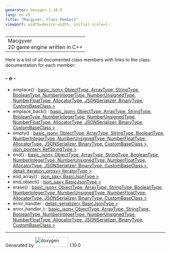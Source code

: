 ```yaml
---
generator: Doxygen 1.10.0
lang: en-US
title: "Macgyver: Class Members"
viewport: width=device-width, initial-scale=1
---
```


<div id="top">

<div id="titlearea">

<table data-cellspacing="0" data-cellpadding="0">
<colgroup>
<col style="width: 100%" />
</colgroup>
<tbody>
<tr id="projectrow" class="odd">
<td id="projectalign"><div id="projectname">
Macgyver
</div>
<div id="projectbrief">
2D game engine written in C++
</div></td>
</tr>
</tbody>
</table>

</div>

<div id="main-nav">

</div>

</div>

<div class="contents">

<div class="textblock">

Here is a list of all documented class members with links to the class
documentation for each member:

</div>

### <span id="index_e"></span>- e -

- emplace() : <a href="classbasic__json.html#af298488e59ff260d2ca950070cf19196"
  class="el">basic_json&lt; ObjectType, ArrayType, StringType,
  BooleanType, NumberIntegerType, NumberUnsignedType, NumberFloatType,
  AllocatorType, JSONSerializer, BinaryType, CustomBaseClass &gt;</a>
- emplace_back() : <a href="classbasic__json.html#ac5f0a15957842b188826aea98a9cfd3d"
  class="el">basic_json&lt; ObjectType, ArrayType, StringType,
  BooleanType, NumberIntegerType, NumberUnsignedType, NumberFloatType,
  AllocatorType, JSONSerializer, BinaryType, CustomBaseClass &gt;</a>
- empty() : <a href="classbasic__json.html#ac1e01c92bcf41fb7d857f72e5de7ca11"
  class="el">basic_json&lt; ObjectType, ArrayType, StringType,
  BooleanType, NumberIntegerType, NumberUnsignedType, NumberFloatType,
  AllocatorType, JSONSerializer, BinaryType, CustomBaseClass &gt;</a>,
  <a href="classjson__pointer.html#a5c3d08bd0a0e99c3377db33600c68a64"
  class="el">json_pointer&lt; RefStringType &gt;</a>
- end() : <a href="classbasic__json.html#a4dbc83213b31a171aa8ba65ff00fa954"
  class="el">basic_json&lt; ObjectType, ArrayType, StringType,
  BooleanType, NumberIntegerType, NumberUnsignedType, NumberFloatType,
  AllocatorType, JSONSerializer, BinaryType, CustomBaseClass &gt;</a>,
  <a
  href="classdetail_1_1iteration__proxy.html#a1037b697552341a5697fa15ee95250d1"
  class="el">detail::iteration_proxy&lt; IteratorType &gt;</a>
- end_array() : <a href="structjson__sax.html#a81fbddbf7dc96eab21ef916625ad5f3b"
  class="el">json_sax&lt; BasicJsonType &gt;</a>
- end_object() : <a href="structjson__sax.html#ac34854cab5e023c5d0e8b381a11aba5b"
  class="el">json_sax&lt; BasicJsonType &gt;</a>
- erase() : <a href="classbasic__json.html#a7d0fef086b1b72372113db6ce7446189"
  class="el">basic_json&lt; ObjectType, ArrayType, StringType,
  BooleanType, NumberIntegerType, NumberUnsignedType, NumberFloatType,
  AllocatorType, JSONSerializer, BinaryType, CustomBaseClass &gt;</a>
- error_handler : <a
  href="classdetail_1_1serializer.html#a79d25c7416dd71a0db8b10988ec360f7"
  class="el">detail::serializer&lt; BasicJsonType &gt;</a>
- error_handler_t : <a href="classbasic__json.html#a2ebde9badb4f1b4cf6517f6b8e302d0d"
  class="el">basic_json&lt; ObjectType, ArrayType, StringType,
  BooleanType, NumberIntegerType, NumberUnsignedType, NumberFloatType,
  AllocatorType, JSONSerializer, BinaryType, CustomBaseClass &gt;</a>

</div>

------------------------------------------------------------------------

<span class="small">Generated
by [<img src="doxygen.svg" class="footer" width="104" height="31"
alt="doxygen" />](https://www.doxygen.org/index.html) 1.10.0</span>
